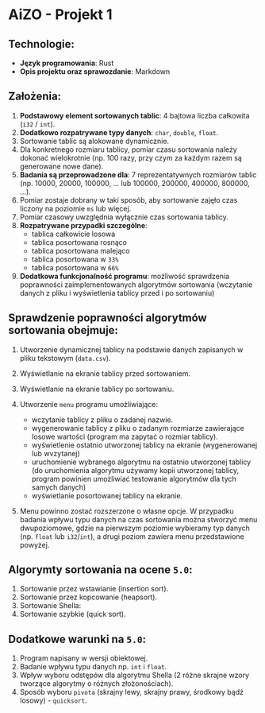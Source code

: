 # AiZO - Projekt 1

## Technologie:
- **Język programowania**: Rust
- **Opis projektu oraz sprawozdanie**: Markdown

## Założenia:
1. **Podstawowy element sortowanych tablic**: 4 bajtowa liczba całkowita (`i32` / `int`).
2. **Dodatkowo rozpatrywane typy danych**: `char`, `double`, `float`.
3. Sortowanie tablic są alokowane dynamicznie.
4. Dla konkretnego rozmiaru tablicy, pomiar czasu sortowania należy dokonać wielokrotnie (np. 100 razy, przy czym za każdym razem są generowane nowe dane).
5. **Badania są przeprowadzone dla**: 7 reprezentatywnych rozmiarów tablic (np. 10000, 20000, 100000, ... lub 100000, 200000, 400000, 800000, ...).
6. Pomiar zostaje dobrany w taki sposób, aby sortowanie zajęło czas liczony na poziomie `ms` lub więcej. 
7. Pomiar czasowy uwzględnia wyłącznie czas sortowania tablicy.
8. **Rozpatrywane przypadki szczególne**:
    - tablica całkowicie losowa
    - tablica posortowana rosnąco
    - tablica posortowana malejąco
    - tablica posortowana w `33%`
    - tablica posortowana w `66%`
9. **Dodatkowa funkcjonalność programu**: możliwość sprawdzenia poprawności zaimplementowanych algorytmów sortowania (wczytanie danych z pliku i wyświetlenia tablicy przed i po sortowaniu)


## Sprawdzenie poprawności algorytmów sortowania obejmuje:
1. Utworzenie dynamicznej tablicy na podstawie danych zapisanych w pliku tekstowym (`data.csv`).
2. Wyświetlanie na ekranie tablicy przed sortowaniem.
3. Wyświetlanie na ekranie tablicy po sortowaniu.
4. Utworzenie `menu` programu umożliwiające:
    - wczytanie tablicy z pliku o zadanej nazwie.
    - wygenerowanie tablicy z pliku o zadanym rozmiarze zawierające losowe wartości (program ma zapytać o rozmiar tablicy).
    - wyświetlenie ostatnio utworzonej tablicy na ekranie (wygenerowanej lub wvzytanej)
    - uruchomienie wybranego algorytmu na ostatnio utworzonej tablicy (do uruchomienia algorytmu używamy kopii utworzonej tablicy, program powinien umożliwiać testowanie algorytmów dla tych samych danych)
    - wyświetlanie posortowanej tablicy na ekranie.

5. Menu powinno zostać rozszerzone o własne opcje. W przypadku badania wpływu typu danych na czas sortowania można stworzyć menu dwupoziomowe, gdzie na pierwszym poziomie wybieramy typ danych (np. `float` lub `i32`/`int`), a drugi poziom zawiera menu przedstawione powyżej.

## Algorymty sortowania na ocene `5.0`:
1. Sortowanie przez wstawianie (insertion sort).
2. Sortowanie przez kopcowanie (heapsort).
3. Sortowanie Shella:
4. Sortowanie szybkie (quick sort).

## Dodatkowe warunki na `5.0`:
1. Program napisany w wersji obiektowej.
2. Badanie wpływu typu danych np. `int` i `float`.
3. Wpływ wyboru odstępów dla algorytmu Shella (2 różne skrajne wzory tworzące algorytmy o różnych złożonościach).
4. Sposób wyboru `pivota` (skrajny lewy, skrajny prawy, środkowy bądź losowy) - `quicksort`.

